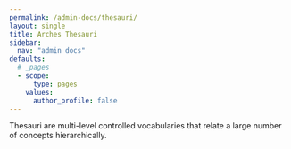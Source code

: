```yaml
---
permalink: /admin-docs/thesauri/
layout: single
title: Arches Thesauri
sidebar:
  nav: "admin docs"
defaults:
  # _pages
  - scope:
      type: pages
    values:
      author_profile: false
---
```

Thesauri are multi-level controlled vocabularies that relate a large number of concepts hierarchically. 
